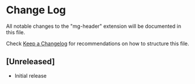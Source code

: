 # Change Log

All notable changes to the "mg-header" extension will be documented in this file.

Check [Keep a Changelog](http://keepachangelog.com/) for recommendations on how to structure this file.

## [Unreleased]

- Initial release